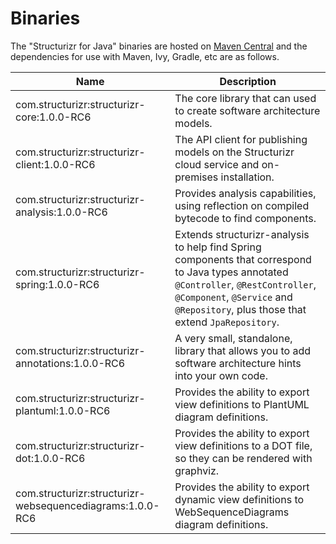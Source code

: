 # Binaries
The "Structurizr for Java" binaries are hosted on [Maven Central](https://repo1.maven.org/maven2/com/structurizr/) and the dependencies for use with Maven, Ivy, Gradle, etc are as follows.

Name                                          | Description
-------------------------------------------   | ---------------------------------------------------------------------------------------------------------------------------
com.structurizr:structurizr-core:1.0.0-RC6        | The core library that can used to create software architecture models.
com.structurizr:structurizr-client:1.0.0-RC6        | The API client for publishing models on the Structurizr cloud service and on-premises installation.
com.structurizr:structurizr-analysis:1.0.0-RC6        | Provides analysis capabilities, using reflection on compiled bytecode to find components.
com.structurizr:structurizr-spring:1.0.0-RC6      | Extends structurizr-analysis to help find Spring components that correspond to Java types annotated ```@Controller```, ```@RestController```, ```@Component```, ```@Service``` and ```@Repository```, plus those that extend ```JpaRepository```.
com.structurizr:structurizr-annotations:1.0.0-RC6 | A very small, standalone, library that allows you to add software architecture hints into your own code.
com.structurizr:structurizr-plantuml:1.0.0-RC6 | Provides the ability to export view definitions to PlantUML diagram definitions.
com.structurizr:structurizr-dot:1.0.0-RC6 | Provides the ability to export view definitions to a DOT file, so they can be rendered with graphviz.
com.structurizr:structurizr-websequencediagrams:1.0.0-RC6 | Provides the ability to export dynamic view definitions to WebSequenceDiagrams diagram definitions.
